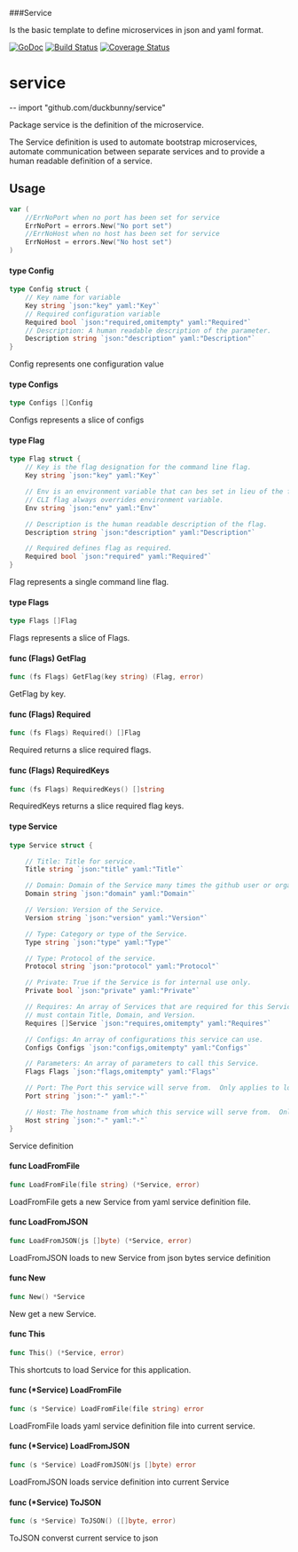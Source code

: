 ###Service

Is the basic template to define microservices in json and yaml format.

[![GoDoc](https://godoc.org/github.com/duckbunny/service?status.svg)](https://godoc.org/github.com/duckbunny/service)
[![Build Status](https://travis-ci.org/duckbunny/service.svg?branch=master)](https://travis-ci.org/duckbunny/service)
[![Coverage Status](https://coveralls.io/repos/github/duckbunny/service/badge.svg?branch=master)](https://coveralls.io/github/duckbunny/service?branch=master)
# service
--
    import "github.com/duckbunny/service"

Package service is the definition of the microservice.

The Service definition is used to automate bootstrap microservices, automate
communication between separate services and to provide a human readable
definition of a service.


## Usage

```go
var (
	//ErrNoPort when no port has been set for service
	ErrNoPort = errors.New("No port set")
	//ErrNoHost when no host has been set for service
	ErrNoHost = errors.New("No host set")
)
```

#### type Config

```go
type Config struct {
	// Key name for variable
	Key string `json:"key" yaml:"Key"`
	// Required configuration variable
	Required bool `json:"required,omitempty" yaml:"Required"`
	// Description: A human readable description of the parameter.
	Description string `json:"description" yaml:"Description"`
}
```

Config represents one configuration value

#### type Configs

```go
type Configs []Config
```

Configs represents a slice of configs

#### type Flag

```go
type Flag struct {
	// Key is the flag designation for the command line flag.
	Key string `json:"key" yaml:"Key"`

	// Env is an environment variable that can bes set in lieu of the flag.
	// CLI flag always overrides environment variable.
	Env string `json:"env" yaml:"Env"`

	// Description is the human readable description of the flag.
	Description string `json:"description" yaml:"Description"`

	// Required defines flag as required.
	Required bool `json:"required" yaml:"Required"`
}
```

Flag represents a single command line flag.

#### type Flags

```go
type Flags []Flag
```

Flags represents a slice of Flags.

#### func (Flags) GetFlag

```go
func (fs Flags) GetFlag(key string) (Flag, error)
```
GetFlag by key.

#### func (Flags) Required

```go
func (fs Flags) Required() []Flag
```
Required returns a slice required flags.

#### func (Flags) RequiredKeys

```go
func (fs Flags) RequiredKeys() []string
```
RequiredKeys returns a slice required flag keys.

#### type Service

```go
type Service struct {

	// Title: Title for service.
	Title string `json:"title" yaml:"Title"`

	// Domain: Domain of the Service many times the github user or organization.
	Domain string `json:"domain" yaml:"Domain"`

	// Version: Version of the Service.
	Version string `json:"version" yaml:"Version"`

	// Type: Category or type of the Service.
	Type string `json:"type" yaml:"Type"`

	// Type: Protocol of the service.
	Protocol string `json:"protocol" yaml:"Protocol"`

	// Private: True if the Service is for internal use only.
	Private bool `json:"private" yaml:"Private"`

	// Requires: An array of Services that are required for this Service,
	// must contain Title, Domain, and Version.
	Requires []Service `json:"requires,omitempty" yaml:"Requires"`

	// Configs: An array of configurations this service can use.
	Configs Configs `json:"configs,omitempty" yaml:"Configs"`

	// Parameters: An array of parameters to call this Service.
	Flags Flags `json:"flags,omitempty" yaml:"Flags"`

	// Port: The Port this service will serve from.  Only applies to local instance.
	Port string `json:"-" yaml:"-"`

	// Host: The hostname from which this service will serve from.  Only applies to local instance.
	Host string `json:"-" yaml:"-"`
}
```

Service definition

#### func  LoadFromFile

```go
func LoadFromFile(file string) (*Service, error)
```
LoadFromFile gets a new Service from yaml service definition file.

#### func  LoadFromJSON

```go
func LoadFromJSON(js []byte) (*Service, error)
```
LoadFromJSON loads to new Service from json bytes service definition

#### func  New

```go
func New() *Service
```
New get a new Service.

#### func  This

```go
func This() (*Service, error)
```
This shortcuts to load Service for this application.

#### func (*Service) LoadFromFile

```go
func (s *Service) LoadFromFile(file string) error
```
LoadFromFile loads yaml service definition file into current service.

#### func (*Service) LoadFromJSON

```go
func (s *Service) LoadFromJSON(js []byte) error
```
LoadFromJSON loads service definition into current Service

#### func (*Service) ToJSON

```go
func (s *Service) ToJSON() ([]byte, error)
```
ToJSON converst current service to json
